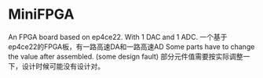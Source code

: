 # MiniFPGA
An FPGA board based on ep4ce22. With 1 DAC and 1 ADC.
一个基于ep4ce22的FPGA板，有一路高速DA和一路高速AD
Some parts have to change the value after assembled. (some design fault)
部分元件值需要按实际调整一下，设计时候可能没有设计对。
